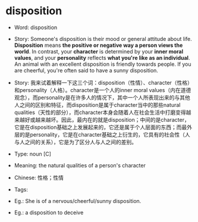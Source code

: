 # disposition

- Word: disposition
- Story: Someone's disposition is their mood or general attitude about life. **Disposition** means **the positive or negative way a person views the world**. In contrast, your **character** is determined by your **inner moral values**, and your **personality** reflects **what you're like as an individual**. An animal with an excellent disposition is friendly towards people. If you are cheerful, you're often said to have a sunny disposition.
- Story: 我来试着解释一下这三个词：disposition（性情）、character（性格）和personality（人格）。character是一个人的inner moral values（内在道德观念），而personality是在许多人的情况下，其中一个人所表现出来的与其他人之间的区别和特征，而disposition是属于character当中的那些natural qualities（天性的部分），而character本身会随着人在社会生活中打磨变得越来越好或越来越坏。因此，最内在的就是disposition；中间的是character，它是在disposition基础之上发展起来的，它还是属于个人层面的东西；而最外层的是personality，它是在character基础之上衍生的，它具有的社会性（人与人之间的关系），它是为了区分人与人之间的差别。

- Type: noun [C]
- Meaning: the natural qualities of a person's character
- Chinese: 性格；性情
- Tags: 
- Eg.: She is of a nervous/cheerful/sunny disposition.
- Eg.: a disposition to deceive

